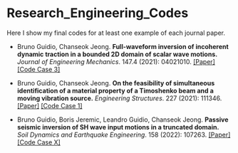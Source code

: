 # Research_Engineering_Codes

Here I show my final codes for at least one example of each journal paper.


- Bruno Guidio, Chanseok Jeong. **Full-waveform inversion of incoherent dynamic traction in a bounded 2D domain of scalar wave motions.** *Journal of Engineering Mechanics*. 147.4 (2021): 04021010. [[Paper]](https://ascelibrary.org/doi/10.1061/%28ASCE%29EM.1943-7889.0001909) [[Code Case 3]](https://github.com/brunoguidio/Research_Engineering_Codes/tree/main/2021_Journal_Engineering_Mechanics)

- Bruno Guidio, Chanseok Jeong. **On the feasibility of simultaneous identification of a material property of a Timoshenko beam and a moving vibration source.** *Engineering Structures*. 227 (2021): 111346. [[Paper]](https://www.sciencedirect.com/science/article/abs/pii/S014102962033947X) [[Code Case 1]](https://github.com/brunoguidio/Research_Engineering_Codes/tree/main/2021_Engineering_Structures)

- Bruno Guidio, Boris Jeremic, Leandro Guidio, Chanseok Jeong. **Passive seismic inversion of SH wave input motions in a truncated domain.** *Soil Dynamics and Earthquake Engineering*. 158 (2022): 107263. [[Paper]](https://doi.org/10.1016/j.soildyn.2022.107263) [[Code Case X]](https://github.com/brunoguidio/Research_Engineering_Codes/tree/main/2022_SDEE)
